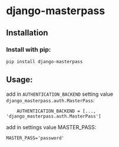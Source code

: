 # django-masterpass

## Installation

### Install with pip:

    pip install django-masterpass
    
## Usage:

add in `AUTHENTICATION_BACKEND` setting value `django_masterpass.auth.MasterPass`:

        AUTHENTICATION_BACKEND = [..., 'django_masterpass.auth.MasterPass']            
    
add in settings value MASTER_PASS:
    
    MASTER_PASS='password'